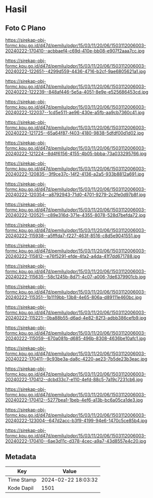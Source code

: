 # Hasil

## Foto C Plano

https://sirekap-obj-formc.kpu.go.id/d47d/pemilu/pdpr/15/03/11/20/06/1503112006003-20240222-170410--acbbaef4-c69d-410e-bb08-e907f2aaa7cc.jpg

https://sirekap-obj-formc.kpu.go.id/d47d/pemilu/pdpr/15/03/11/20/06/1503112006003-20240222-122651--4299d559-4436-4716-b2cf-9ae6805621a1.jpg

https://sirekap-obj-formc.kpu.go.id/d47d/pemilu/pdpr/15/03/11/20/06/1503112006003-20240222-122239--848af446-5e5a-4051-8e9e-e525686453cd.jpg

https://sirekap-obj-formc.kpu.go.id/d47d/pemilu/pdpr/15/03/11/20/06/1503112006003-20240222-122037--1cd5e511-ae96-430e-a5fb-aa9cb7360c41.jpg

https://sirekap-obj-formc.kpu.go.id/d47d/pemilu/pdpr/15/03/11/20/06/1503112006003-20240222-121725--65a64f87-f403-4180-9838-5dfdf00d1d02.jpg

https://sirekap-obj-formc.kpu.go.id/d47d/pemilu/pdpr/15/03/11/20/06/1503112006003-20240222-121224--8d4f6156-4155-4b05-bbba-73a033295766.jpg

https://sirekap-obj-formc.kpu.go.id/d47d/pemilu/pdpr/15/03/11/20/06/1503112006003-20240222-120835--3f9ce37c-14f2-4136-a2a5-933b8812a691.jpg

https://sirekap-obj-formc.kpu.go.id/d47d/pemilu/pdpr/15/03/11/20/06/1503112006003-20240222-120354--a8792943-71d0-4701-9279-2c2fe0d97b8f.jpg

https://sirekap-obj-formc.kpu.go.id/d47d/pemilu/pdpr/15/03/11/20/06/1503112006003-20240222-120521--c89e316d-371e-4355-8078-528d7befda72.jpg

https://sirekap-obj-formc.kpu.go.id/d47d/pemilu/pdpr/15/03/11/20/06/1503112006003-20240222-115938--a5fffda7-f227-463f-8516-c8d5e9041551.jpg

https://sirekap-obj-formc.kpu.go.id/d47d/pemilu/pdpr/15/03/11/20/06/1503112006003-20240222-115812--e76f5291-efde-4fa2-a4da-41f7dd671788.jpg

https://sirekap-obj-formc.kpu.go.id/d47d/pemilu/pdpr/15/03/11/20/06/1503112006003-20240222-115635--58c1245b-8d71-4c07-a006-7de6379901cb.jpg

https://sirekap-obj-formc.kpu.go.id/d47d/pemilu/pdpr/15/03/11/20/06/1503112006003-20240222-115351--1b1119bb-13b8-4e65-806a-d89111e460bc.jpg

https://sirekap-obj-formc.kpu.go.id/d47d/pemilu/pdpr/15/03/11/20/06/1503112006003-20240222-115221--0ba88b55-d6ad-4e82-82f3-adbb386cefb9.jpg

https://sirekap-obj-formc.kpu.go.id/d47d/pemilu/pdpr/15/03/11/20/06/1503112006003-20240222-115059--670a081b-d685-496b-8308-4636be10afc1.jpg

https://sirekap-obj-formc.kpu.go.id/d47d/pemilu/pdpr/15/03/11/20/06/1503112006003-20240222-170411--9c93be3a-da8c-4220-ae23-7b5de23b3eac.jpg

https://sirekap-obj-formc.kpu.go.id/d47d/pemilu/pdpr/15/03/11/20/06/1503112006003-20240222-170412--dcbd33c7-e110-4efd-88c5-7a19c7231cb6.jpg

https://sirekap-obj-formc.kpu.go.id/d47d/pemilu/pdpr/15/03/11/20/06/1503112006003-20240222-170412--5277bea1-1beb-4ef6-a13b-bc6a05ca1de3.jpg

https://sirekap-obj-formc.kpu.go.id/d47d/pemilu/pdpr/15/03/11/20/06/1503112006003-20240222-123004--647d2acc-b3f9-4199-94e6-1470c5ce85b4.jpg

https://sirekap-obj-formc.kpu.go.id/d47d/pemilu/pdpr/15/03/11/20/06/1503112006003-20240222-170410--6ae3d11c-d378-4cec-a9a7-43d8557e4c20.jpg


## Metadata

| Key        | Value               |
| ---------- | ------------------- |
| Time Stamp | 2024-02-22 18:03:32 |
| Kode Dapil | 1501                |



